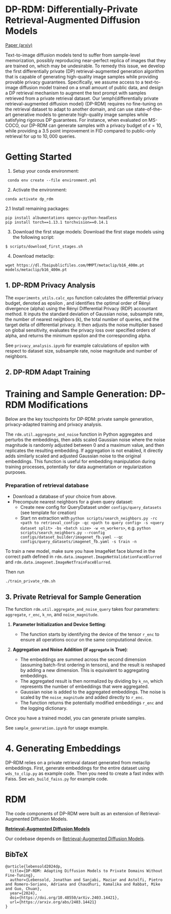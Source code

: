 # DP-RDM: Differentially-Private Retrieval-Augmented Diffusion Models
[Paper (arxiv)](https://arxiv.org/abs/2403.14421)


Text-to-image diffusion models tend to suffer from sample-level memorization, possibly reproducing near-perfect replica of images that they are trained on, which may be undesirable. To remedy this issue, we develop the first differentially private (DP) retrieval-augmented generation algorithm that is capable of generating high-quality image samples while providing provable privacy guarantees. Specifically, we assume access to a text-to-image diffusion model trained on a small amount of public data, and design a DP retrieval mechanism to augment the text prompt with samples retrieved from a private retrieval dataset. Our \emph{differentially private retrieval-augmented diffusion model} (DP-RDM) requires no fine-tuning on the retrieval dataset to adapt to another domain, and can use state-of-the-art generative models to generate high-quality image samples while satisfying rigorous DP guarantees. For instance, when evaluated on MS-COCO, our DP-RDM can generate samples with a privacy budget of $\epsilon=10$, while providing a $3.5$ point improvement in FID compared to public-only retrieval for up to $10,000$ queries. 

# Getting Started
1. Setup your conda environment:
```
 conda env create --file environment.yml 
```
2. Activate the environment:
```
conda activate dp_rdm
```

2.1 Install remaining packages:
```
pip install albumentations opencv-python-headless
pip install torch==1.13.1 torchvision==0.14.1
```

3. Download the first stage models:
Download the first stage models using the following script:
```
$ scripts/download_first_stages.sh
```

4. Download metaclip:
```
wget https://dl.fbaipublicfiles.com/MMPT/metaclip/b16_400m.pt models/metaclip/b16_400m.pt
```


## 1. DP-RDM Privacy Analysis
The `experiments_utils.calc_eps` function calculates the differential privacy budget, denoted as epsilon , and identifies the optimal order of Rényi divergence (alpha) using the Rényi Differential Privacy (RDP) accountant method. It inputs the standard deviation of Gaussian noise, subsample rate, the number of nearest neighbors (k), the total number of queries, and the target delta of differential privacy. It then adjusts the noise multiplier based on global sensitivity, evaluates the privacy loss over specified orders of alpha, and returns the minimum epsilon and the corresponding alpha. 

See `privacy_analysis.ipynb` for example calculations of epsilon with respect to dataset size, subsample rate, noise magnitude and number of neighbors.

## 2. DP-RDM Adapt Training

# Training and Sample Generation: DP-RDM Modifications
Below are the key touchpoints for DP-RDM: private sample generation, privacy-adapted training and privacy analysis.

The `rdm.util.aggregate_and_noise` function in Python aggregates and perturbs the embeddings, then adds scaled Gaussian noise where the noise magnitude is randomly adjusted between 0 and a maximum value, and then replicates the resulting embedding. If aggregation is not enabled, it directly adds similarly scaled and adjusted Gaussian noise to the original embeddings. This function is useful for embedding manipulation during training processes, potentially for data augmentation or regularization purposes.


### Preparation of retrieval database
* Download a database of your choice from above.
* Precompute nearest neighbors for a given query dataset:
    * Create new config for QueryDataset under `configs/query_datasets` (see template for creation)
    * Start nn extraction with `python scripts/search_neighbors.py -rc <path to retrieval_config> -qc <path to query config> -s <query dataset split> -bs <batch size> -w <n_workers>`, e.g. `python scripts/search_neighbors.py --rconfig configs/dataset_builder/imagenet_fb.yaml --qc configs/query_datasets/imagenet_fb.yaml -s train -n`

To train a new model, make sure you have ImageNet face blurred in the correct path defined in `rdm.data.imagenet.ImageNetValidationFaceBlurred` and `rdm.data.imagenet.ImageNetTrainFaceBlurred`.

Then run 
```
./train_private_rdm.sh
```

## 3. Private Retrieval for Sample Generation

The function `rdm.util.aggregate_and_noise_query` takes four parameters: `aggregate`, `r_enc`, `k_nn`, and `noise_magnitude`. 

1. **Parameter Initialization and Device Setting**:
   - The function starts by identifying the device of the tensor `r_enc` to ensure all operations occur on the same computational device.

3. **Aggregation and Noise Addition (if `aggregate` is True)**:
   - The embeddings are summed across the second dimension (assuming batch-first ordering in tensors), and the result is reshaped by adding a new dimension. This is equivalent to aggregating embeddings.
   - The aggregated result is then normalized by dividing by `k_nn`, which represents the number of embeddings that were aggregated.
   - Gaussian noise is added to the aggregated embeddings. The noise is scaled by the `noise_magnitude` and added directly to `r_enc`.   
   - The function returns the potentially modified embeddings `r_enc` and the logging dictionary.

Once you have a trained model, you can generate private samples. 

See `sample_generation.ipynb` for usage example.

# 4. Generating Embeddings
DP-RDM relies on a private retrieval dataset generated from metaclip embeddings. First, generate embeddings for the entire dataset using `wds_to_clip.py` as example code. Then you need to create a fast index with Faiss. See `wds_build_faiss.py` for example code.



# RDM
The code components of DP-RDM were built as an extension of Retrieval-Augmented Diffusion Models.

[**Retrieval-Augmented Diffusion Models**](https://arxiv.org/abs/2204.11824)<br/>

Our codebase depends on [Retrieval-Augmented Diffusion Models](https://github.com/CompVis/retrieval-augmented-diffusion-models).

## BibTeX

```
@article{lebensold2024dp,
  title={DP-RDM: Adapting Diffusion Models to Private Domains Without Fine-Tuning},
  author={Lebensold, Jonathan and Sanjabi, Maziar and Astolfi, Pietro and Romero-Soriano, Adriana and Chaudhuri, Kamalika and Rabbat, Mike and Guo, Chuan},
  year={2024},
  doi={https://doi.org/10.48550/arXiv.2403.14421},
  url={https://arxiv.org/abs/2403.14421}
}
```